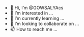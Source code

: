 - 👋 Hi, I’m @GOWSALYAcs
- 👀 I’m interested in ...
- 🌱 I’m currently learning ...
- 💞️ I’m looking to collaborate on ...
- 📫 How to reach me ...

<!---
GOWSALYAcs/GOWSALYAcs is a ✨ special ✨ repository because its `README.md` (this file) appears on your GitHub profile.
You can click the Preview link to take a look at your changes.
--->
